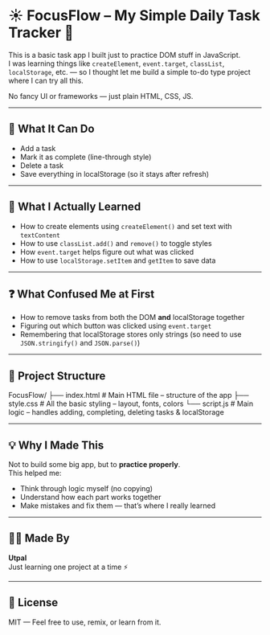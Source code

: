 # ☀️ FocusFlow – My Simple Daily Task Tracker 🧠

This is a basic task app I built just to practice DOM stuff in JavaScript.  
I was learning things like `createElement`, `event.target`, `classList`, `localStorage`, etc. — so I thought let me build a simple to-do type project where I can try all this.

No fancy UI or frameworks — just plain HTML, CSS, JS.

---

## 🔧 What It Can Do

- Add a task
- Mark it as complete (line-through style)
- Delete a task
- Save everything in localStorage (so it stays after refresh)

---

## 🎯 What I Actually Learned

- How to create elements using `createElement()` and set text with `textContent`
- How to use `classList.add()` and `remove()` to toggle styles
- How `event.target` helps figure out what was clicked
- How to use `localStorage.setItem` and `getItem` to save data

---

## ❓ What Confused Me at First

- How to remove tasks from both the DOM **and** localStorage together
- Figuring out which button was clicked using `event.target`
- Remembering that localStorage stores only strings (so need to use `JSON.stringify()` and `JSON.parse()`)

---

## 📁 Project Structure

FocusFlow/
├── index.html        # Main HTML file – structure of the app
├── style.css         # All the basic styling – layout, fonts, colors
└── script.js         # Main logic – handles adding, completing, deleting tasks & localStorage

---

## 💡 Why I Made This

Not to build some big app, but to **practice properly**.  
This helped me:
- Think through logic myself (no copying)
- Understand how each part works together
- Make mistakes and fix them — that’s where I really learned

---

## 🙋‍♂️ Made By

**Utpal**  
Just learning one project at a time ⚡

---

## 📝 License

MIT — Feel free to use, remix, or learn from it.
